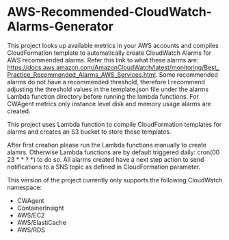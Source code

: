 # AWS-Recommended-CloudWatch-Alarms-Generator

This project looks up available metrics in your AWS accounts and compiles CloudFormation template to automatically create CloudWatch Alarms for AWS recommended alarms. Refer this link to what these alarms are: https://docs.aws.amazon.com/AmazonCloudWatch/latest/monitoring/Best_Practice_Recommended_Alarms_AWS_Services.html. Some recommended alarms do not have a recommended threshold, therefore I recommend adjusting the threshold values in the template.json file under the alarms Lambda function directory before running the lambda functions. For CWAgent metrics only instance level disk and memory usage alarms are created.

This project uses Lambda function to compile CloudFormation templates for alarms and creates an S3 bucket to store these templates. 

After first creation please run the Lambda functions manually to create alamrs. Otherwise Lambda functions are by default triggered daily: cron(00 23 * * ? *) to do so. All alarms created have a next step action to send notifications to a SNS topic as defined in CloudFormation parameter.

This version of the project currently only supports the following CloudWatch namespace:
- CWAgent
- ContainerInsight
- AWS/EC2
- AWS/ElastiCache
- AWS/RDS